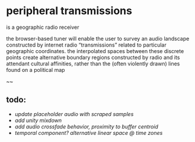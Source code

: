 # peripheral transmissions
is a geographic radio receiver

the browser-based tuner will enable the user to survey an audio landscape constructed by internet radio “transmissions” related to particular geographic coordinates. the interpolated spaces between these discrete points create alternative boundary regions constructed by radio and its attendant cultural affinities, rather than the (often violently drawn) lines found on a political map

~~
<br>


## todo: 
<i>
<ul>
    <li>update placeholder audio with scraped samples</li>
    <li>add unity mixdown</li>
    <li>add audio crossfade behavior, proximity to buffer centroid</li>
    <li>temporal component? alternative linear space @ time zones</li>
</ul>
</i>